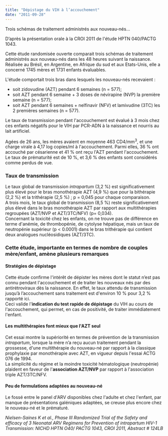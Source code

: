 ```yaml
---
title: "Dépistage du VIH à l’accouchement"
date: "2011-09-28"
---
```


Trois schémas de traitement administrés aux nouveau-nés...

D’après la présentation orale à la CROI 2011 de l'étude HPTN 040/PACTG 1043.

Cette étude randomisée ouverte comparait trois schémas de traitement administrés aux nouveau-nés dans les 48 heures suivant la naissance. Réalisée au Brésil, en Argentine, en Afrique du sud et aux Etats-Unis, elle a concerné 1745 mères et 1731 enfants évaluables.

L'étude comportait trois bras dans lesquels les nouveau-nés recevaient :

- soit zidovudine (AZT) pendant 6 semaines (n = 577);
- soit AZT pendant 6 semaine + 3 doses de névirapine (NVP) la première semaine (n = 577);
- soit AZT pendant 6 semaines + nelfinavir (NFV) et lamivudine (3TC) les 2 premières semaines (n = 577).

Le taux de transmission pendant l'accouchement est évalué à 3 mois chez ces enfants négatifs pour le VIH par PCR-ADN à la naissance et nourris au lait artificiel.

Agées de 26 ans, les mères avaient en moyenne 463 CD4/mm<sup>3</sup>, et une charge virale à 4,17 log copies/ml à l'accouchement. Parmi elles, 36 % ont accouché par césarienne et 41 % ont reçu l'AZT pendant l'accouchement. Le taux de prématurité est de 10 %, et 3,6 % des enfants sont considérés comme perdus de vue.

### Taux de transmission

Le taux global de transmission *intrapartum* (3,2 %) est significativement plus élevé pour le bras monothérapie AZT (4,9 %) que pour la bithérapie (2,2 %) et la trithérapie (2,5 %) ; p = 0,045 pour chaque comparaison.  
A trois mois, le taux global de transmission (8,5 %) reste significativement plus élevé dans le bras monothérapie AZT par rapport aux multithérapies regroupées (AZT/NVP et AZT/3TC/NFV) (p= 0,034).  
Concernant la toxicité chez les enfants, on ne trouve pas de différence en terme d'anémie, de thrombopénie, de cytolyse hépatique, mais un taux de neutropénie supérieur (p < 0.0001) dans le bras trithérapie qui contient deux analogues nucléosidiques (AZT/3TC).

### Cette étude, importante en termes de nombre de couples mère/enfant, amène plusieurs remarques

#### Stratégies de dépistage

Cette étude confirme l'intérêt de dépister les mères dont le statut n’est pas connu pendant l'accouchement et de traiter les nouveaux nés par des antirétroviraux dès la naissance. En effet, le taux attendu de transmission jusqu’à l’accouchement sans traitement est d'environ 10 % pour 3,2 % rapporté ici.  
Ceci valide l'**indication du test rapide de dépistage** du VIH au cours de l'accouchement, qui permet, en cas de positivité, de traiter immédiatement l'enfant.

#### Les multithérapies font mieux que l'AZT seul

Cet essai montre la supériorité en termes de prévention de la transmission *intrapartum*, lorsque la mère n’a reçu aucun traitement pendant la grossesse, d'une multithérapie du nouveau-né par rapport à la classique prophylaxie par monothérapie avec AZT, en vigueur depuis l'essai ACTG 076 de 1994.  
La simplicité du régime et la moindre toxicité hématologique (neutropénie) plaident en faveur de l'**association AZT/NVP** par rapport à l'association triple AZT/3TC/NFV.

#### Peu de formulations adaptées au nouveau-né

Le fossé entre le panel d'ARV disponibles chez l'adulte et chez l'enfant, par manque de présentations galéniques adaptées, se creuse plus encore chez le nouveau-né et le prématuré.

*Nielsen-Saines K et al., Phase III Randomized Trial of the Safety and efficacy of 3 Neonatal ARV Regimens for Prevention of intrapartum HIV-1 Transmission: NICHD HPTN O40/ PACTG 1043, CROI 2011, Abstract \# 124LB*
